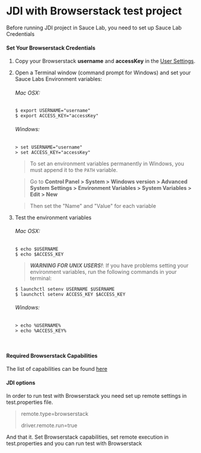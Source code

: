 # JDI with Browserstack test project

Before running JDI project in Sauce Lab, you need to set up Sauce Lab Credentials

#### Set Your Browserstack Credentials
1. Copy your Browserstack **username** and **accessKey** in the [User Settings](https://www.browserstack.com/accounts/settings).
2. Open a Terminal window (command prompt for Windows) and set your Sauce Labs Environment variables:   
   ###### Mac OSX:
   ```
   $ export USERNAME="username"
   $ export ACCESS_KEY="accessKey"
   ```
   ###### Windows:
   ```
   > set USERNAME="username"
   > set ACCESS_KEY="accessKey"
   ```
   > To set an environment variables permanently in Windows, you must append it to the `PATH` variable.
   
   > Go to **Control Panel > System > Windows version > Advanced System Settings > Environment Variables > System Variables > Edit > New**
   
   > Then set the "Name" and "Value" for each variable
   
9. Test the environment variables
    ###### Mac OSX:
    ```
    $ echo $USERNAME
    $ echo $ACCESS_KEY
    ```
    > ***WARNING FOR UNIX USERS!***:
    > If you have problems setting your environment variables, run the following commands in your terminal:
    ```
    $ launchctl setenv USERNAME $USERNAME
    $ launchctl setenv ACCESS_KEY $ACCESS_KEY
    ```
    ###### Windows:
    ```
    > echo %USERNAME%
    > echo %ACCESS_KEY%
    ```

<br />

#### Required Browserstack Capabilities

The list of capabilities can be found [here](https://www.browserstack.com/automate/capabilities)

#### JDI options

In order to run test with Browserstack you need set up remote settings in test.properties file.

> remote.type=browserstack
> 
> driver.remote.run=true

And that it. Set Browserstack capabilities, set remote execution in test.properties and you can run test with Browserstack